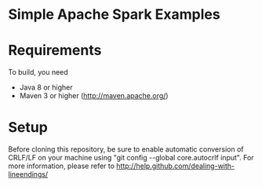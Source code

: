 Simple Apache Spark Examples
=============

Requirements
======
To build, you need 

* Java 8 or higher 
* Maven 3 or higher (http://maven.apache.org/)

Setup
======
Before cloning this repository, be sure to enable automatic conversion of CRLF/LF on your machine using "git config --global core.autocrlf input". For more information, please  refer to http://help.github.com/dealing-with-lineendings/

